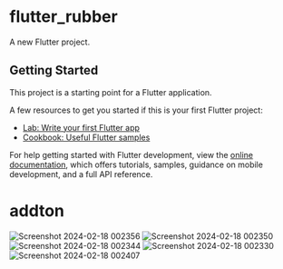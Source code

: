 # flutter_rubber

A new Flutter project.

## Getting Started

This project is a starting point for a Flutter application.

A few resources to get you started if this is your first Flutter project:

- [Lab: Write your first Flutter app](https://docs.flutter.dev/get-started/codelab)
- [Cookbook: Useful Flutter samples](https://docs.flutter.dev/cookbook)

For help getting started with Flutter development, view the
[online documentation](https://docs.flutter.dev/), which offers tutorials,
samples, guidance on mobile development, and a full API reference.
# addton
![Screenshot 2024-02-18 002356](https://github.com/addtonXX/App-rubber/assets/112004923/04acb8b6-645e-4478-9a34-8dc6023156df)
![Screenshot 2024-02-18 002350](https://github.com/addtonXX/App-rubber/assets/112004923/90673486-fb1b-445c-bd2c-a15c81ed70b3)
![Screenshot 2024-02-18 002344](https://github.com/addtonXX/App-rubber/assets/112004923/b342da00-914e-4120-8496-f471275276bc)
![Screenshot 2024-02-18 002330](https://github.com/addtonXX/App-rubber/assets/112004923/1cab7e06-ac8e-443d-99d4-78f4d2c92835)
![Screenshot 2024-02-18 002407](https://github.com/addtonXX/App-rubber/assets/112004923/c0652724-9fec-4f6f-9e34-903eaf64c4db)
